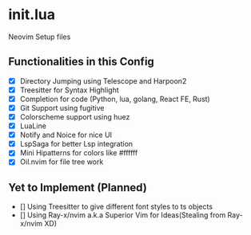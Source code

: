 # init.lua

Neovim Setup files

## Functionalities in this Config

- [x] Directory Jumping using Telescope and Harpoon2
- [x] Treesitter for Syntax Highlight
- [x] Completion for code (Python, lua, golang, React FE, Rust)
- [x] Git Support using fugitive
- [x] Colorscheme support using huez
- [x] LuaLine
- [x] Notify and Noice for nice UI
- [x] LspSaga for better Lsp integration
- [x] Mini Hipatterns for colors like #ffffff
- [x] Oil.nvim for file tree work

## Yet to Implement (Planned)

- [] Using Treesitter to give different font styles to ts objects
- [] Using Ray-x/nvim a.k.a Superior Vim for Ideas(Stealing from Ray-x/nvim XD)
